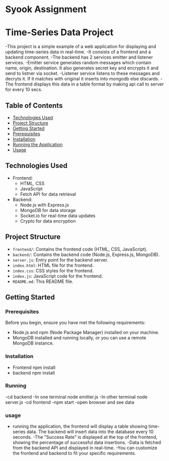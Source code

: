 # Syook Assignment
# Time-Series Data Project

-This project is a simple example of a web application for displaying and updating time-series data in real-time. 
-It consists of a frontend and a backend component. 
-The backend has 2 services emitter and listener services.
-Emitter service generates random messages which contain name, origin, destination. It also generates secret key and encrypts it and send to listner via socket.
-Listener service listens to these messages and decryts it. If it matches with original it inserts into mongodb else discards.
-The frontend displays this data in a table format by making api call to server for every 10 secs.

## Table of Contents

- [Technologies Used](#technologies-used)
- [Project Structure](#project-structure)
- [Getting Started](#getting-started)
- [Prerequisites](#prerequisites)
- [Installation](#installation)
- [Running the Application](#running-the-application)
- [Usage](#usage)

## Technologies Used

- Frontend:
  - HTML, CSS
  - JavaScript
  - Fetch API for data retrieval
- Backend:
  - Node.js with Express.js
  - MongoDB for data storage
  - Socket.io for real-time data updates
  - Crypto for data encryption

## Project Structure

- `frontend/`: Contains the frontend code (HTML, CSS, JavaScript).
- `backend/`: Contains the backend code (Node.js, Express.js, MongoDB).
- `server.js`: Entry point for the backend server.
- `index.html`: HTML file for the frontend.
- `index.css`: CSS styles for the frontend.
- `index.js`: JavaScript code for the frontend.
- `README.md`: This README file.

## Getting Started

### Prerequisites

Before you begin, ensure you have met the following requirements:

- Node.js and npm (Node Package Manager) installed on your machine.
- MongoDB installed and running locally, or you can use a remote MongoDB instance.

### Installation
- Frontend npm install
- backend npm install

### Running
-cd backend
-In one terminal node emitter.js
-In other terminal node server.js
-cd frontend
-npm start
-open browser and see data

### usage
- running the application, the frontend will display a table showing time-series data. The backend will insert data into the database every 10 seconds.
-The "Success Rate" is displayed at the top of the frontend, showing the percentage of successful data insertions.
-Data is fetched from the backend API and displayed in real-time.
-You can customize the frontend and backend to fit your specific requirements.
